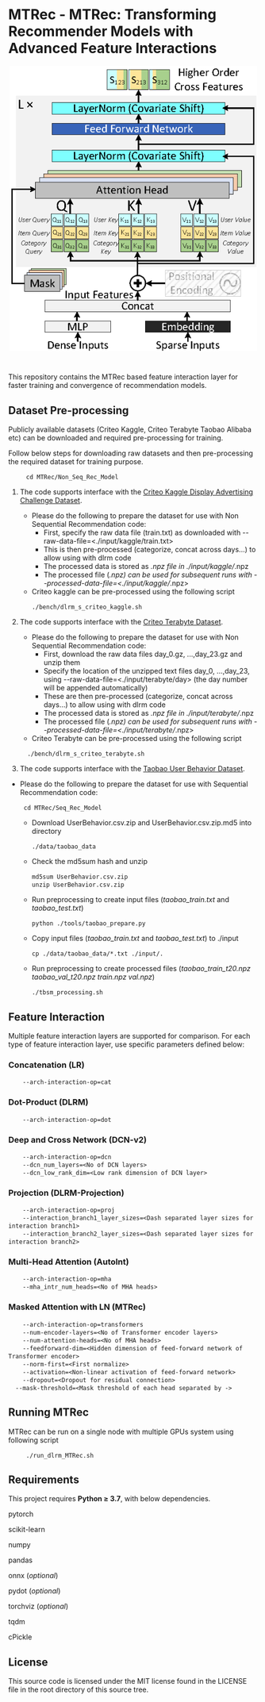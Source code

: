 # MTRec - MTRec: Transforming Recommender Models with Advanced Feature Interactions

<img src="images/MTRec.png" alt="MTRec" style="width:500px;display:block;margin-left:auto;margin-right:auto;"/><br>
<div style="text-align: center; margin: 20pt">
  <figcaption style="font-style: italic;"></figcaption>
</div>

This repository contains the MTRec based feature interaction layer for faster training and convergence of recommendation models.

## Dataset Pre-processing

Publicly available datasets (Criteo Kaggle, Criteo Terabyte Taobao Alibaba etc) can be downloaded and required pre-processing for training.

Follow below steps for downloading raw datasets and then pre-processing the required dataset for training purpose.

```
     cd MTRec/Non_Seq_Rec_Model

```
1) The code supports interface with the [Criteo Kaggle Display Advertising Challenge Dataset](https://labs.criteo.com/2014/02/kaggle-display-advertising-challenge-dataset/).
   - Please do the following to prepare the dataset for use with Non Sequential Recommendation code:
     - First, specify the raw data file (train.txt) as downloaded with --raw-data-file=<./input/kaggle/train.txt>
     - This is then pre-processed (categorize, concat across days...) to allow using with dlrm code
     - The processed data is stored as *.npz file in ./input/kaggle/*.npz
     - The processed file (*.npz) can be used for subsequent runs with --processed-data-file=<./input/kaggle/*.npz>
   - Criteo kaggle can be pre-processed using the following script
     ```
     ./bench/dlrm_s_criteo_kaggle.sh
     ```

2) The code supports interface with the [Criteo Terabyte Dataset](https://labs.criteo.com/2013/12/download-terabyte-click-logs/).
   - Please do the following to prepare the dataset for use with Non Sequential Recommendation code:
     - First, download the raw data files day_0.gz, ...,day_23.gz and unzip them
     - Specify the location of the unzipped text files day_0, ...,day_23, using --raw-data-file=<./input/terabyte/day> (the day number will be appended automatically)
     - These are then pre-processed (categorize, concat across days...) to allow using with dlrm code
     - The processed data is stored as *.npz file in ./input/terabyte/*.npz
     - The processed file (*.npz) can be used for subsequent runs with --processed-data-file=<./input/terabyte/*.npz>
   - Criteo Terabyte can be pre-processed using the following script
    ```
      ./bench/dlrm_s_criteo_terabyte.sh
    ```

3) The code supports interface with the [Taobao User Behavior Dataset](https://tianchi.aliyun.com/dataset/dataDetail?dataId=649&userId=1).
- Please do the following to prepare the dataset for use with Sequential Recommendation code:
    ```
     cd MTRec/Seq_Rec_Model

  ```
    - Download UserBehavior.csv.zip and UserBehavior.csv.zip.md5 into directory
      ```
      ./data/taobao_data
      ```
    - Check the md5sum hash and unzip
       ```
       md5sum UserBehavior.csv.zip
       unzip UserBehavior.csv.zip
       ```
    - Run preprocessing to create input files (*taobao_train.txt* and *taobao_test.txt*)
       ```
       python ./tools/taobao_prepare.py
       ```
    - Copy input files (*taobao_train.txt* and *taobao_test.txt*) to ./input
       ```
       cp ./data/taobao_data/*.txt ./input/.
       ```
    - Run preprocessing to create processed files (*taobao_train_t20.npz* *taobao_val_t20.npz* *train.npz* *val.npz*)
       ```
       ./tbsm_processing.sh
       ```

## Feature Interaction

Multiple feature interaction layers are supported for comparison.
For each type of feature interaction layer, use specific parameters defined below:

### Concatenation (LR)
```shell
	--arch-interaction-op=cat
```

### Dot-Product (DLRM)
```shell
	--arch-interaction-op=dot
```

### Deep and Cross Network (DCN-v2)
```shell
	--arch-interaction-op=dcn
	--dcn_num_layers=<No of DCN layers>
	--dcn_low_rank_dim=<Low rank dimension of DCN layer>
```

### Projection (DLRM-Projection)
```shell
	--arch-interaction-op=proj
	--interaction_branch1_layer_sizes=<Dash separated layer sizes for interaction branch1>
	--interaction_branch2_layer_sizes=<Dash separated layer sizes for interaction branch2>
```

### Multi-Head Attention (AutoInt)
```shell
	--arch-interaction-op=mha
	--mha_intr_num_heads=<No of MHA heads>
```

### Masked Attention with LN (MTRec)
```shell
	--arch-interaction-op=transformers
	--num-encoder-layers=<No of Transformer encoder layers>
	--num-attention-heads=<No of MHA heads>
	--feedforward-dim=<Hidden dimension of feed-forward network of Transformer encoder>
	--norm-first=<First normalize>
	--activation=<Non-linear activation of feed-forward network>
	--dropout=<Dropout for residual connection>
  --mask-threshold=<Mask threshold of each head separated by ->
```

## Running MTRec
MTRec can be run on a single node with multiple GPUs system using following script
```
     ./run_dlrm_MTRec.sh
```

Requirements
-------------

This project requires **Python $\geq$ 3.7**, with below dependencies.

pytorch

scikit-learn

numpy

pandas

onnx (*optional*)

pydot (*optional*)

torchviz (*optional*)

tqdm

cPickle


License
-------
This source code is licensed under the MIT license found in the
LICENSE file in the root directory of this source tree.








